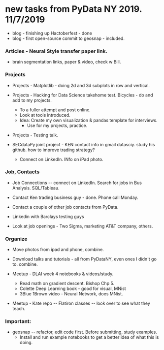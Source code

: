 # new tasks from PyData NY 2019. 11/7/2019  

 * blog - finishing up Hactoberfest - done  
 * blog - first open-source commit to geosnap - included.  

### Articles - Neural Style transfer paper link.  
   - brain segmentation links, paper & video, check w Bill.    

### Projects  

 * Projects - Matplotlib - doing 2d and 3d subplots in row and vertical. 

 * Projects - Hacking for Data Science takehome test. Bicycles - do and add to my projects.  
   - To a fuller attempt and post online.  
   - Look at tools introduced.     
   - Idea:  Create my own visualization & pandas template for interviews.
     - Use for my projects, practice.  

 * Projects - Testing talk. 

 * SECdataPy joint project - KEN contact info in gmail datasciy.
   study his github. how to improve trading strategy? 
   - Connect on LinkedIn.  INfo on iPad photo.
   
### Job, Contacts  

 * Job Connections -- connect on LinkedIn.  Search for jobs in Bus Analysis. SQL/Tableau.  
   
 * Contact Ken trading business guy - done.  Phone call Monday.  

 * Contact a couple of other job contacts from PyData.  

 * Linkedin with Barclays testing guys  
  
 * Look at job openings - Two Sigma, marketing AT&T company, others.    

### Organize  

 * Move photos from ipad and phone, combine.  

 * Download talks and tutorials - all from PyDataNY, even ones I didn't go to. combine.  
 
 * Meetup - DLAI week 4 notebooks & videos/study.  
   - Read math on gradient descent.  Bishop Chp 5.  
   - Colette Deep Learning book - good for visual, MNist  
   - 3Blue 1Brown video - Neural Network, does MNist.  
 
 * Meetup - Kate repo -- Flatiron classes -- look over to see what they teach.  
 
 ### Important:  
 
  * geosnap -- refactor, edit code first.  Before submitting, study examples.  
    * Install and run example notebooks to get a better idea of what this is doing.  
    
    
  
